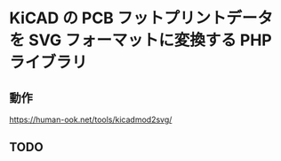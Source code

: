 # KiCAD の PCB フットプリントデータ を SVG フォーマットに変換する PHP ライブラリ

## 動作

https://human-ook.net/tools/kicadmod2svg/

## TODO

